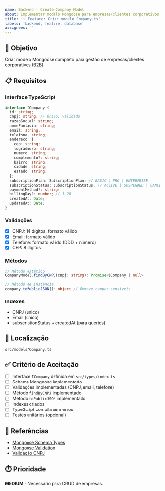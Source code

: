 ```yaml
---
name: Backend - Create Company Model
about: Implementar modelo Mongoose para empresas/clientes corporativos
title: '✨ Feature: Criar modelo Company.ts'
labels: 'backend, feature, database'
assignees: ''
---
```


## 🎯 Objetivo

Criar modelo Mongoose completo para gestão de empresas/clientes corporativos (B2B).

## 📋 Requisitos

### Interface TypeScript

```typescript
interface ICompany {
  id: string;
  cnpj: string; // Único, validado
  razaoSocial: string;
  nomeFantasia: string;
  email: string;
  telefone: string;
  endereco: {
    cep: string;
    logradouro: string;
    numero: string;
    complemento?: string;
    bairro: string;
    cidade: string;
    estado: string;
  };
  subscriptionPlan: SubscriptionPlan; // BASIC | PRO | ENTERPRISE
  subscriptionStatus: SubscriptionStatus; // ACTIVE | SUSPENDED | CANCELLED
  paymentMethod?: string;
  billingDay?: number; // 1-28
  createdAt: Date;
  updatedAt: Date;
}
```

### Validações

- [x] CNPJ: 14 dígitos, formato válido
- [x] Email: formato válido
- [x] Telefone: formato válido (DDD + número)
- [x] CEP: 8 dígitos

### Métodos

```typescript
// Método estático
CompanyModel.findByCNPJ(cnpj: string): Promise<ICompany | null>

// Método de instância
company.toPublicJSON(): object // Remove campos sensíveis
```

### Indexes

- CNPJ (único)
- Email (único)
- subscriptionStatus + createdAt (para queries)

## 📁 Localização

`src/models/Company.ts`

## ✅ Critério de Aceitação

- [ ] Interface `ICompany` definida em `src/types/index.ts`
- [ ] Schema Mongoose implementado
- [ ] Validações implementadas (CNPJ, email, telefone)
- [ ] Método `findByCNPJ` implementado
- [ ] Método `toPublicJSON` implementado
- [ ] Indexes criados
- [ ] TypeScript compila sem erros
- [ ] Testes unitários (opcional)

## 🔗 Referências

- [Mongoose Schema Types](https://mongoosejs.com/docs/schematypes.html)
- [Mongoose Validation](https://mongoosejs.com/docs/validation.html)
- [Validação CNPJ](https://www.npmjs.com/package/cnpj)

## ⏱️ Prioridade

**MEDIUM** - Necessário para CRUD de empresas.
